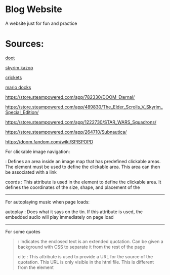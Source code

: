 # Blog Website
 A website just for fun and practice

# Sources:

[doot](https://www.youtube.com/watch?v=hzPpWInAiOg)

[skyrim kazoo](https://www.youtube.com/watch?v=xQFN_VuwQ0w)

[crickets](https://www.youtube.com/watch?v=RktX4lbe_g4)

[mario docks](https://www.youtube.com/watch?v=RRfHbyCQDCo)


https://store.steampowered.com/app/782330/DOOM_Eternal/

https://store.steampowered.com/app/489830/The_Elder_Scrolls_V_Skyrim_Special_Edition/

https://store.steampowered.com/app/1222730/STAR_WARS_Squadrons/

https://store.steampowered.com/app/264710/Subnautica/

https://doom.fandom.com/wiki/SPISPOPD



For clickable image navigation:

<area> : Defines an area inside an image map that has predefined clickable areas. The <map> element must be used to define the clickable area. This area can then be associated with a link

coords : This attribute is used in the <map> element to define the clickable area. It defines the coordinates of the size, shape, and placement of the <area>

-----------------------------------
For autoplaying music when page loads:
  
<audio> : Used to embed sound content. It can contain one or more audio sources


autoplay : Does what it says on the tin. If this attribute is used, the embedded audio will play immediately on page load

-----------------------------------
For some quotes
  
<blockquote> : Indicates the enclosed text is an extended quotation. Can be given a background with CSS to separate it from the rest of the page
  
cite : This attribute is used to provide a URL for the source of the quotation. This URL is only visible in the html file. This is different from the element <cite>


<!-- -->
